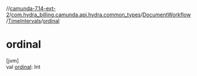 //[camunda-7.14-ext-2](../../../../index.md)/[com.hydra_billing.camunda.api.hydra.common_types](../../index.md)/[DocumentWorkflow](../index.md)/[TimeIntervals](index.md)/[ordinal](ordinal.md)

# ordinal

[jvm]\
val [ordinal](ordinal.md): Int
